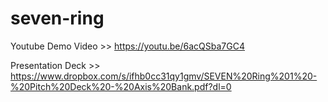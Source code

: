 # seven-ring

Youtube Demo Video >> https://youtu.be/6acQSba7GC4

Presentation Deck >> https://www.dropbox.com/s/ifhb0cc31qy1gmv/SEVEN%20Ring%201%20-%20Pitch%20Deck%20-%20Axis%20Bank.pdf?dl=0

